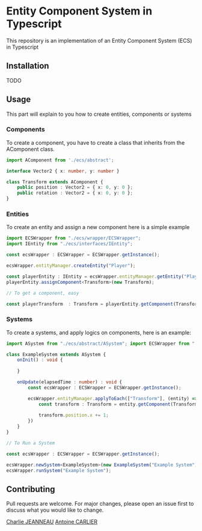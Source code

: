 # Entity Component System in Typescript

This repository is an implementation of an Entity Component System (ECS) in Typescript

## Installation

TODO

## Usage

This part will explain to you how to create entities, components or systems

### Components

To create a component, you have to create a class that inherits from the AComponent class.

```typescript
import AComponent from './ecs/abstract';

interface Vector2 { x: number, y: number }

class Transform extends AComponent {
    public position : Vector2 = { x: 0, y: 0 };
    public rotation : Vector2 = { x: 0, y: 0 };
}
```

### Entities

To create an entity and assign a new component here is a simple example

```typescript
import ECSWrapper from "./ecs/wrapper/ECSWrapper";
import IEntity from "./ecs/interfaces/IEntity";

const ecsWrapper : ECSWrapper = ECSWrapper.getInstance();

ecsWrapper.entityManager.createEntity("Player");

const playerEntity : IEntity = ecsWrapper.entityManager.getEntity("Player");
playerEntity.assignComponent<Transform>(new Transform);

// To get a component, easy

const playerTransform  : Transform = playerEntity.getComponent(Transform);
```

### Systems

To create a systems, and apply logics on components, here is an example:

```typescript
import ASystem from "./ecs/abstract/ASystem"; import ECSWrapper from "./ECSWrapper";

class ExampleSystem extends ASystem {
    onInit() : void {
        
    }

    onUpdate(elapsedTime : number) : void {
        const ecsWrapper : ECSWrapper = ECSWrapper.getInstance();

        ecsWrapper.entityManager.applyToEach(["Transform"], (entity) => {
            const transform : Transform = entity.getComponent(Transform);
    
            transform.position.x += 1;
        })
    }
}

// To Run a System

const ecsWrapper : ECSWrapper = ECSWrapper.getInstance();

ecsWrapper.newSystem<ExampleSystem>(new ExampleSystem("Example System"));
ecsWrapper.runSystem("Example System");

```

## Contributing
Pull requests are welcome. For major changes, please open an issue first to discuss what you would like to change.

[Charlie JEANNEAU](https://github.com/JeSuisCharlie1)
[Antoine CARLIER](https://github.com/Pywwo)

